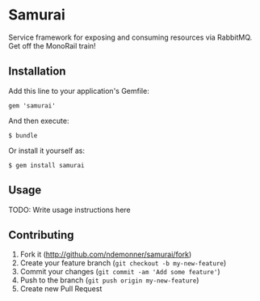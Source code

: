 # Samurai

Service framework for exposing and consuming resources via RabbitMQ. Get off the MonoRail train!

## Installation

Add this line to your application's Gemfile:

    gem 'samurai'

And then execute:

    $ bundle

Or install it yourself as:

    $ gem install samurai

## Usage

TODO: Write usage instructions here

## Contributing

1. Fork it (http://github.com/ndemonner/samurai/fork)
2. Create your feature branch (`git checkout -b my-new-feature`)
3. Commit your changes (`git commit -am 'Add some feature'`)
4. Push to the branch (`git push origin my-new-feature`)
5. Create new Pull Request
